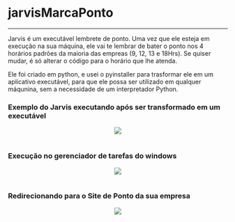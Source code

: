 # jarvisMarcaPonto
----
Jarvis é um executável lembrete de ponto.
Uma vez que ele esteja em execução na sua máquina, ele vai te lembrar de bater o ponto nos 4 horários padrões da maioria das empreas (9, 12, 13 e 18Hrs). 
Se quiser mudar, é só alterar o código para o horário que lhe atenda.

Ele foi criado em python, e usei o pyinstaller para trasformar ele em um aplicativo executável, para que ele possa ser utilizado em qualquer máqunina, sem a necessidade de um interpretador Python. 

### Exemplo do Jarvis executando após ser transformado em um executável 
<div align="center">
<img src="https://user-images.githubusercontent.com/105329993/250150409-ac31cc99-9577-429d-86e7-fe77618a6376.png"/>
</div>
<br>

### Execução no gerenciador de tarefas do windows 
<div align="center">
<img src="https://user-images.githubusercontent.com/105329993/250150469-df407806-cabc-4553-96dc-fefebc82f785.png"/>
</div>
<br>

### Redirecionando para o Site de Ponto da sua empresa
<div align="center">
<img src="https://user-images.githubusercontent.com/105329993/250150453-63a1eb71-15ec-483d-8d3e-4d418d00225e.png"/>
</div>
<br>
